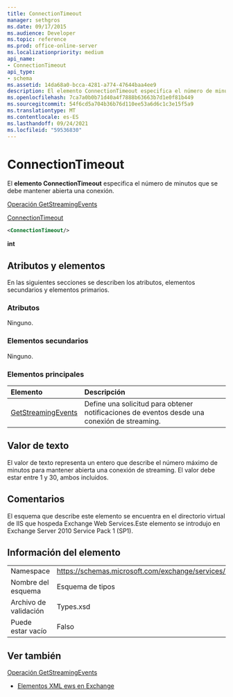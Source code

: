 ```yaml
---
title: ConnectionTimeout
manager: sethgros
ms.date: 09/17/2015
ms.audience: Developer
ms.topic: reference
ms.prod: office-online-server
ms.localizationpriority: medium
api_name:
- ConnectionTimeout
api_type:
- schema
ms.assetid: 14da68a0-bcca-4281-a774-47644baa4ee9
description: El elemento ConnectionTimeout especifica el número de minutos que se debe mantener abierta una conexión.
ms.openlocfilehash: 7ca7a0b0b71d40a4f7888b63663b7d1e0f81b449
ms.sourcegitcommit: 54f6cd5a704b36b76d110ee53a6d6c1c3e15f5a9
ms.translationtype: MT
ms.contentlocale: es-ES
ms.lasthandoff: 09/24/2021
ms.locfileid: "59536830"
---
```

# <a name="connectiontimeout"></a>ConnectionTimeout

El **elemento ConnectionTimeout** especifica el número de minutos que se debe mantener abierta una conexión. 
  
[Operación GetStreamingEvents](getstreamingevents-operation.md)
  
[ConnectionTimeout](connectiontimeout.md)
  
```xml
<ConnectionTimeout/>
```

 **int**
## <a name="attributes-and-elements"></a>Atributos y elementos

En las siguientes secciones se describen los atributos, elementos secundarios y elementos primarios.
  
### <a name="attributes"></a>Atributos

Ninguno.
  
### <a name="child-elements"></a>Elementos secundarios

Ninguno.
  
### <a name="parent-elements"></a>Elementos principales

|**Elemento**|**Descripción**|
|:-----|:-----|
|[GetStreamingEvents](getstreamingevents.md) <br/> |Define una solicitud para obtener notificaciones de eventos desde una conexión de streaming.  <br/> |
   
## <a name="text-value"></a>Valor de texto

El valor de texto representa un entero que describe el número máximo de minutos para mantener abierta una conexión de streaming. El valor debe estar entre 1 y 30, ambos incluidos.
  
## <a name="remarks"></a>Comentarios

El esquema que describe este elemento se encuentra en el directorio virtual de IIS que hospeda Exchange Web Services.Este elemento se introdujo en Exchange Server 2010 Service Pack 1 (SP1).
  
## <a name="element-information"></a>Información del elemento

|||
|:-----|:-----|
|Namespace  <br/> |https://schemas.microsoft.com/exchange/services/2006/types  <br/> |
|Nombre del esquema  <br/> |Esquema de tipos  <br/> |
|Archivo de validación  <br/> |Types.xsd  <br/> |
|Puede estar vacío  <br/> |Falso  <br/> |
   
## <a name="see-also"></a>Ver también



[Operación GetStreamingEvents](getstreamingevents-operation.md)


- [Elementos XML ews en Exchange](ews-xml-elements-in-exchange.md)

